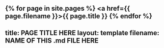 {% for page in site.pages %}
     <a href={{ page.filename }}>{{ page.title }}</a>
 {% endfor %}
 ---
 title: PAGE TITLE HERE
 layout: template
 filename: NAME OF THIS .md FILE HERE
 --- 
